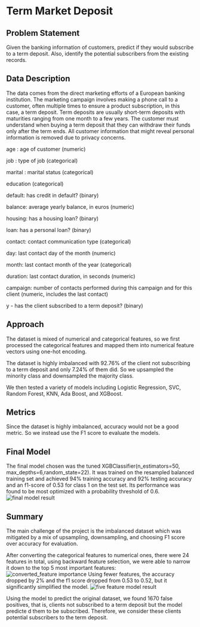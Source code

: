 # Term Market Deposit

## Problem Statement

Given the banking information of customers, predict if they would subscribe to a term deposit. Also, identify the potential subscribers from the existing records.

## Data Description

The data comes from the direct marketing efforts of a European banking institution. The marketing campaign involves making a phone call to a customer, often multiple times to ensure a product subscription, in this case, a term deposit. Term deposits are usually short-term deposits with maturities ranging from one month to a few years. The customer must understand when buying a term deposit that they can withdraw their funds only after the term ends. All customer information that might reveal personal information is removed due to privacy concerns.

age : age of customer (numeric)

job : type of job (categorical)

marital : marital status (categorical)

education (categorical)

default: has credit in default? (binary)

balance: average yearly balance, in euros (numeric)

housing: has a housing loan? (binary)

loan: has a personal loan? (binary)

contact: contact communication type (categorical)

day: last contact day of the month (numeric)

month: last contact month of the year (categorical)

duration: last contact duration, in seconds (numeric)

campaign: number of contacts performed during this campaign and for this client (numeric, includes the last contact)

y - has the client subscribed to a term deposit? (binary)

## Approach

The dataset is mixed of numerical and categorical features, so we first processed the categorical features and mapped them into numerical feature vectors using one-hot encoding. 

The dataset is highly imbalanced with 92.76% of the client not subscribing to a term deposit and only 7.24% of them did. So we upsampled the minority class and downsampled the majority class.

We then tested a variety of models including Logistic Regression, SVC, Random Forest, KNN, Ada Boost, and XGBoost.

## Metrics

Since the dataset is highly imbalanced, accuracy would not be a good metric. So we instead use the F1 score to evaluate the models.

## Final Model

The final model chosen was the tuned XGBClassifier(n_estimators=50, max_depths=6,random_state=22). It was trained on the resampled balanced training set and achieved  94% training accuracy and 92% testing accuracy and an f1-score of 0.53 for class 1 on the test set. Its performance was found to be most optimized with a probability threshold of 0.6.
![final model result](https://github.com/XO-Appleton/TermDeposit/assets/41369365/afb01942-0ead-4eb8-9ba4-1d0a68329613)

## Summary

The main challenge of the project is the imbalanced dataset which was mitigated by a mix of upsampling, downsampling, and choosing F1 score over accuracy for evaluation.

After converting the categorical features to numerical ones, there were 24 features in total, using backward feature selection, we were able to narrow it down to the top 5 most important features:
![converted_feature importance](https://github.com/XO-Appleton/TermDeposit/assets/41369365/ca09b548-3797-44a8-989e-1eb8fd4a8a68)
Using fewer features, the accuracy dropped by 2% and the f1 score dropped from 0.53 to 0.52, but it significantly simplified the model.
![five feature model result](https://github.com/XO-Appleton/TermDeposit/assets/41369365/2cea179f-6fa3-4491-9e8f-948c34d6e590)

Using the model to predict the original dataset, we found 1670 false positives, that is, clients not subscribed to a term deposit but the model predicte
d them to be subscribed. Therefore, we consider these clients potential subscribers to the term deposit.

